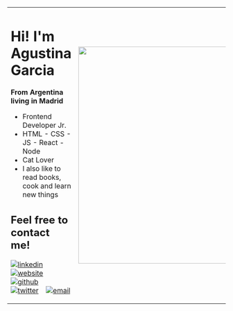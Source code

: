 <table>
  <tr>
    <td>
      <h1> Hi! I'm Agustina Garcia </h1>
      <b>From Argentina living in Madrid</b>
      <ul>
        <li>Frontend Developer Jr.</li>
        <li>HTML - CSS - JS - React - Node</li>
        <li>Cat Lover</li>
        <li>I also like to read books, cook and learn new things</li>
      </ul>  
     <h2> Feel free to contact me!  </h2>
        <p float="left">
  
  [![linkedin](https://user-images.githubusercontent.com/25087769/87172072-530a5080-c2dc-11ea-8e2c-8ee4dbf3394b.png)](https://www.linkedin.com/in/maria-agustina-garcia/) &nbsp;&nbsp;
  [![website](https://user-images.githubusercontent.com/25087769/87173861-0aa06200-c2df-11ea-9614-da65c9c73692.png)](https://agusgarcia.net/) &nbsp;&nbsp;
  [![github](https://user-images.githubusercontent.com/25087769/87176037-2c4f1880-c2e2-11ea-8a13-41c90b711b9f.png)](https://github.com/agusgarcia17) &nbsp;&nbsp;
  [![twitter](https://user-images.githubusercontent.com/25087769/87172407-de83e180-c2dc-11ea-9479-a894758266c3.png)](https://twitter.com/agus_garcia17) &nbsp;&nbsp;
  [![email](https://user-images.githubusercontent.com/25087769/87174308-a4680f00-c2df-11ea-90b0-5fa1fa76d2f1.png)](mailto:agus.garcia17@gmail.com)
 
</p>
      </td>   
     <td>
      <img src="https://media.giphy.com/media/9tXEk7Rkap8PlJubSh/giphy.gif" width="500">
     </td>
   </tr>
</table> 

